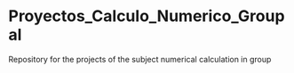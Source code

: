 # Proyectos_Calculo_Numerico_Groupal
Repository for the projects of the subject numerical calculation in group

